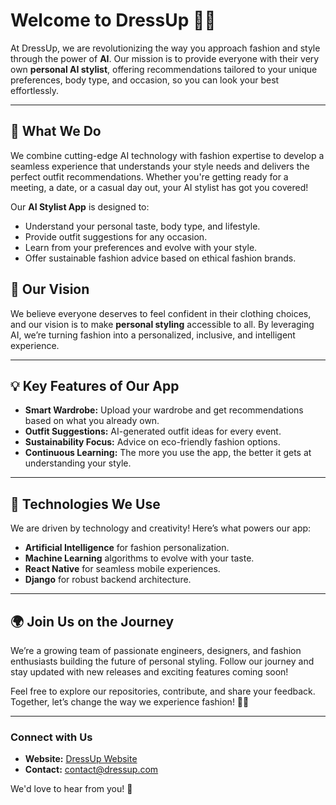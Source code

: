 # Welcome to DressUp 👗✨

At DressUp, we are revolutionizing the way you approach fashion and style through the power of **AI**. Our mission is to provide everyone with their very own **personal AI stylist**, offering recommendations tailored to your unique preferences, body type, and occasion, so you can look your best effortlessly.

---

## 🌟 What We Do
We combine cutting-edge AI technology with fashion expertise to develop a seamless experience that understands your style needs and delivers the perfect outfit recommendations. Whether you're getting ready for a meeting, a date, or a casual day out, your AI stylist has got you covered!

Our **AI Stylist App** is designed to:
- Understand your personal taste, body type, and lifestyle.
- Provide outfit suggestions for any occasion.
- Learn from your preferences and evolve with your style.
- Offer sustainable fashion advice based on ethical fashion brands.

## 🚀 Our Vision
We believe everyone deserves to feel confident in their clothing choices, and our vision is to make **personal styling** accessible to all. By leveraging AI, we’re turning fashion into a personalized, inclusive, and intelligent experience.

---

## 💡 Key Features of Our App
- **Smart Wardrobe:** Upload your wardrobe and get recommendations based on what you already own.
- **Outfit Suggestions:** AI-generated outfit ideas for every event.
- **Sustainability Focus:** Advice on eco-friendly fashion options.
- **Continuous Learning:** The more you use the app, the better it gets at understanding your style.

---

## 🔧 Technologies We Use
We are driven by technology and creativity! Here’s what powers our app:
- **Artificial Intelligence** for fashion personalization.
- **Machine Learning** algorithms to evolve with your taste.
- **React Native** for seamless mobile experiences.
- **Django** for robust backend architecture.

---

## 🌍 Join Us on the Journey
We’re a growing team of passionate engineers, designers, and fashion enthusiasts building the future of personal styling. Follow our journey and stay updated with new releases and exciting features coming soon!

Feel free to explore our repositories, contribute, and share your feedback. Together, let’s change the way we experience fashion! 💃🕺

---

### Connect with Us
- **Website:** [DressUp Website](https://dressup.ai)
- **Contact:** contact@dressup.com

We'd love to hear from you! 💬
